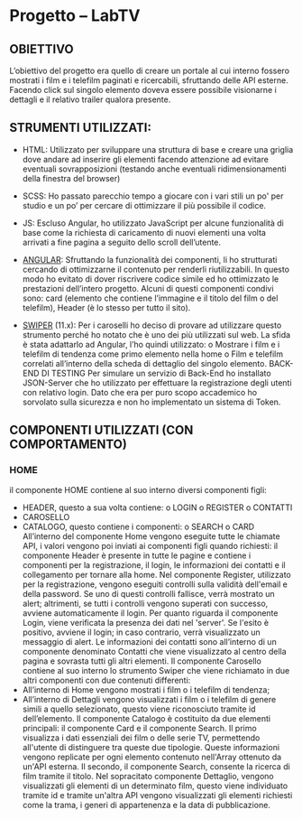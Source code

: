 # Progetto – LabTV

## OBIETTIVO
L’obiettivo del progetto era quello di creare un portale al cui interno fossero mostrati i film e i telefilm paginati e ricercabili, sfruttando delle API esterne. Facendo click sul singolo elemento doveva essere possibile visionarne i dettagli e il relativo trailer qualora presente.

## STRUMENTI UTILIZZATI: 
-	HTML: 
Utilizzato per sviluppare una struttura di base e creare una griglia dove andare ad inserire gli elementi facendo attenzione ad evitare eventuali sovrapposizioni (testando anche eventuali ridimensionamenti della finestra del browser) 

-	SCSS:
Ho passato parecchio tempo a giocare con i vari stili un po' per studio e un po’ per cercare di ottimizzare il più possibile il codice.

-	JS:
Escluso Angular, ho utilizzato JavaScript per alcune funzionalità di base come la richiesta di caricamento di nuovi elementi una volta arrivati a fine pagina a seguito dello scroll dell’utente.

-	[ANGULAR](https://angular.io/):
Sfruttando la funzionalità dei componenti, li ho strutturati cercando di ottimizzarne il contenuto per renderli riutilizzabili. In questo modo ho evitato di dover riscrivere codice simile ed ho ottimizzato le prestazioni dell’intero progetto. Alcuni di questi componenti condivi sono: card (elemento che contiene l’immagine e il titolo del film o del telefilm), Header (è lo stesso per tutto il sito).

-	[SWIPER](https://swiperjs.com/) (11.x):
Per i caroselli ho deciso di provare ad utilizzare questo strumento perché ho notato che è uno dei più utilizzati sul web. La sfida è stata adattarlo ad Angular, l’ho quindi utilizzato:
o	Mostrare i film e i telefilm di tendenza come primo elemento nella home
o	Film e telefilm correlati all’interno della scheda di dettaglio del singolo elemento.
BACK-END DI TESTING
Per simulare un servizio di Back-End ho installato JSON-Server che ho utilizzato per effettuare la registrazione degli utenti con relativo login. Dato che era per puro scopo accademico ho sorvolato sulla sicurezza e non ho implementato un sistema di Token.

## COMPONENTI UTILIZZATI (CON COMPORTAMENTO)
### HOME
il componente HOME contiene al suo interno diversi componenti figli:
-	HEADER, questo a sua volta contiene:
o	LOGIN 
o	REGISTER 
o	CONTATTI 
-	CAROSELLO 
-	CATALOGO, questo contiene i componenti:
o	SEARCH
o	CARD
All’interno del componente Home vengono eseguite tutte le chiamate API, i valori vengono poi inviati ai componenti figli quando richiesti:
il componente Header è presente in tutte le pagine e contiene i componenti per la registrazione, il login, le informazioni dei contatti e il collegamento per tornare alla home. 
Nel componente Register, utilizzato per la registrazione, vengono eseguiti controlli sulla validità dell'email e della password. Se uno di questi controlli fallisce, verrà mostrato un alert; altrimenti, se tutti i controlli vengono superati con successo, avviene automaticamente il login. 
Per quanto riguarda il componente Login, viene verificata la presenza dei dati nel 'server'. Se l'esito è positivo, avviene il login; in caso contrario, verrà visualizzato un messaggio di alert. 
Le informazioni dei contatti sono all’interno di un componente denominato Contatti che viene visualizzato al centro della pagina e sovrasta tutti gli altri elementi.
Il componente Carosello contiene al suo interno lo strumento Swiper che viene richiamato in due altri componenti con due contenuti differenti:
-	All’interno di Home vengono mostrati i film o i telefilm di tendenza;
-	All’interno di Dettagli vengono visualizzati i film o i telefilm di genere simili a quello selezionato, questo viene riconosciuto tramite id dell’elemento.
Il componente Catalogo è costituito da due elementi principali: il componente Card e il componente Search. Il primo visualizza i dati essenziali dei film o delle serie TV, permettendo all'utente di distinguere tra queste due tipologie. Queste informazioni vengono replicate per ogni elemento contenuto nell'Array ottenuto da un'API esterna. Il secondo, il componente Search, consente la ricerca di film tramite il titolo.
Nel sopracitato componente Dettaglio, vengono visualizzati gli elementi di un determinato film, questo viene individuato tramite id e tramite un'altra API vengono visualizzati gli elementi richiesti come la trama, i generi di appartenenza e la data di pubblicazione. 

